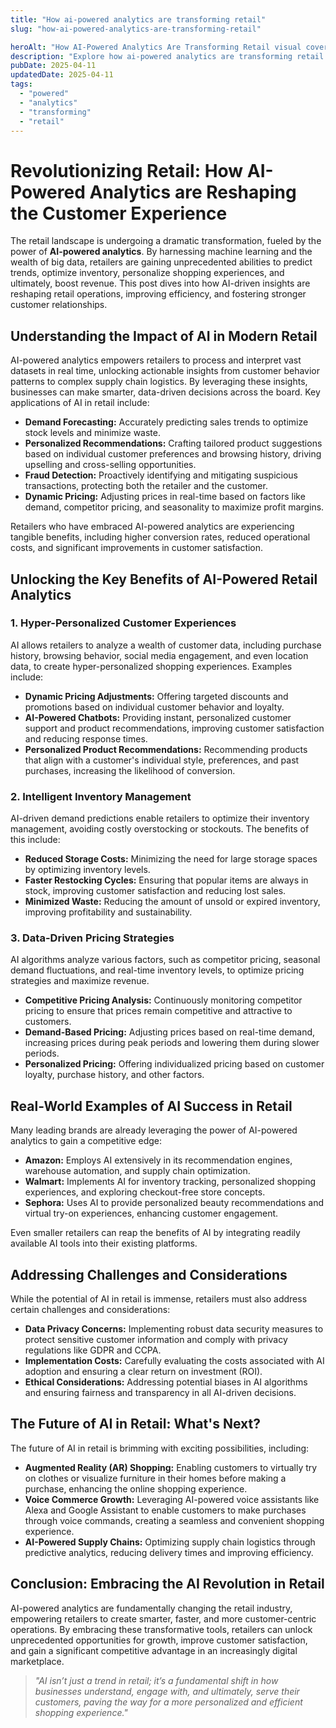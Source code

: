 ```yaml
---
title: "How ai-powered analytics are transforming retail"
slug: "how-ai-powered-analytics-are-transforming-retail"

heroAlt: "How AI-Powered Analytics Are Transforming Retail visual cover image"
description: "Explore how ai-powered analytics are transforming retail in this detailed guide, offering insights, strategies, and practical tips to enhance your understanding and application of the topic."
pubDate: 2025-04-11
updatedDate: 2025-04-11
tags:
  - "powered"
  - "analytics"
  - "transforming"
  - "retail"
---
```


# Revolutionizing Retail: How AI-Powered Analytics are Reshaping the Customer Experience

The retail landscape is undergoing a dramatic transformation, fueled by the power of **AI-powered analytics**. By harnessing machine learning and the wealth of big data, retailers are gaining unprecedented abilities to predict trends, optimize inventory, personalize shopping experiences, and ultimately, boost revenue. This post dives into how AI-driven insights are reshaping retail operations, improving efficiency, and fostering stronger customer relationships.

## Understanding the Impact of AI in Modern Retail

AI-powered analytics empowers retailers to process and interpret vast datasets in real time, unlocking actionable insights from customer behavior patterns to complex supply chain logistics. By leveraging these insights, businesses can make smarter, data-driven decisions across the board. Key applications of AI in retail include:

- **Demand Forecasting:** Accurately predicting sales trends to optimize stock levels and minimize waste.
- **Personalized Recommendations:** Crafting tailored product suggestions based on individual customer preferences and browsing history, driving upselling and cross-selling opportunities.
- **Fraud Detection:** Proactively identifying and mitigating suspicious transactions, protecting both the retailer and the customer.
- **Dynamic Pricing:** Adjusting prices in real-time based on factors like demand, competitor pricing, and seasonality to maximize profit margins.

Retailers who have embraced AI-powered analytics are experiencing tangible benefits, including higher conversion rates, reduced operational costs, and significant improvements in customer satisfaction.

## Unlocking the Key Benefits of AI-Powered Retail Analytics

### 1. Hyper-Personalized Customer Experiences

AI allows retailers to analyze a wealth of customer data, including purchase history, browsing behavior, social media engagement, and even location data, to create hyper-personalized shopping experiences. Examples include:

- **Dynamic Pricing Adjustments:** Offering targeted discounts and promotions based on individual customer behavior and loyalty.
- **AI-Powered Chatbots:** Providing instant, personalized customer support and product recommendations, improving customer satisfaction and reducing response times.
- **Personalized Product Recommendations:** Recommending products that align with a customer's individual style, preferences, and past purchases, increasing the likelihood of conversion.

### 2. Intelligent Inventory Management

AI-driven demand predictions enable retailers to optimize their inventory management, avoiding costly overstocking or stockouts. The benefits of this include:

- **Reduced Storage Costs:** Minimizing the need for large storage spaces by optimizing inventory levels.
- **Faster Restocking Cycles:** Ensuring that popular items are always in stock, improving customer satisfaction and reducing lost sales.
- **Minimized Waste:** Reducing the amount of unsold or expired inventory, improving profitability and sustainability.

### 3. Data-Driven Pricing Strategies

AI algorithms analyze various factors, such as competitor pricing, seasonal demand fluctuations, and real-time inventory levels, to optimize pricing strategies and maximize revenue.

- **Competitive Pricing Analysis:** Continuously monitoring competitor pricing to ensure that prices remain competitive and attractive to customers.
- **Demand-Based Pricing:** Adjusting prices based on real-time demand, increasing prices during peak periods and lowering them during slower periods.
- **Personalized Pricing:** Offering individualized pricing based on customer loyalty, purchase history, and other factors.

## Real-World Examples of AI Success in Retail

Many leading brands are already leveraging the power of AI-powered analytics to gain a competitive edge:

- **Amazon:** Employs AI extensively in its recommendation engines, warehouse automation, and supply chain optimization.
- **Walmart:** Implements AI for inventory tracking, personalized shopping experiences, and exploring checkout-free store concepts.
- **Sephora:** Uses AI to provide personalized beauty recommendations and virtual try-on experiences, enhancing customer engagement.

Even smaller retailers can reap the benefits of AI by integrating readily available AI tools into their existing platforms.

## Addressing Challenges and Considerations

While the potential of AI in retail is immense, retailers must also address certain challenges and considerations:

- **Data Privacy Concerns:** Implementing robust data security measures to protect sensitive customer information and comply with privacy regulations like GDPR and CCPA.
- **Implementation Costs:** Carefully evaluating the costs associated with AI adoption and ensuring a clear return on investment (ROI).
- **Ethical Considerations:** Addressing potential biases in AI algorithms and ensuring fairness and transparency in all AI-driven decisions.

## The Future of AI in Retail: What's Next?

The future of AI in retail is brimming with exciting possibilities, including:

- **Augmented Reality (AR) Shopping:** Enabling customers to virtually try on clothes or visualize furniture in their homes before making a purchase, enhancing the online shopping experience.
- **Voice Commerce Growth:** Leveraging AI-powered voice assistants like Alexa and Google Assistant to enable customers to make purchases through voice commands, creating a seamless and convenient shopping experience.
- **AI-Powered Supply Chains:** Optimizing supply chain logistics through predictive analytics, reducing delivery times and improving efficiency.

## Conclusion: Embracing the AI Revolution in Retail

AI-powered analytics are fundamentally changing the retail industry, empowering retailers to create smarter, faster, and more customer-centric operations. By embracing these transformative tools, retailers can unlock unprecedented opportunities for growth, improve customer satisfaction, and gain a significant competitive advantage in an increasingly digital marketplace.

> _"AI isn’t just a trend in retail; it’s a fundamental shift in how businesses understand, engage with, and ultimately, serve their customers, paving the way for a more personalized and efficient shopping experience."_

